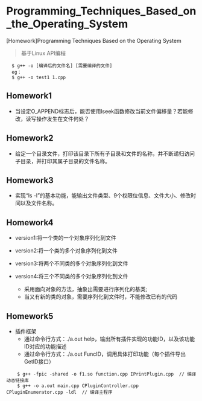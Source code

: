 # Programming_Techniques_Based_on_the_Operating_System
[Homework]Programming Techniques Based on the Operating System

>基于Linux API编程

~~~
  $ g++ -o [编译后的文件名] [需要编译的文件]
  eg：
  $ g++ -o test1 1.cpp
~~~

## Homework1
- 当设定O_APPEND标志后，能否使用lseek函数修改当前文件偏移量？若能修改，读写操作发生在文件何处？

## Homework2
- 给定一个目录文件，打印该目录下所有子目录和文件的名称，并不断递归访问子目录，并打印其属子目录的文件名称。

## Homework3
- 实现“ls -l”的基本功能，能输出文件类型、9个权限位信息、文件大小、修改时间以及文件名称。

## Homework4
- version1:将一个类的一个对象序列化到文件

- version2:将一个类的多个对象序列化到文件

- version3:将两个不同类的多个对象序列化到文件

- version4:将三个不同类的多个对象序列化到文件
	- 采用面向对象的方法，抽象出需要进行序列化的基类;
	- 当又有新的类的对象，需要序列化到文件时，不能修改已有的代码

## Homework5
- 插件框架 
	- 通过命令行方式：./a.out help，输出所有插件实现的功能ID，以及该功能ID对应的功能描述
	- 通过命令行方式：./a.out FuncID，调用具体打印功能（每个插件导出GetID接口）

~~~
	$ g++ -fpic -shared -o f1.so function.cpp IPrintPlugin.cpp  // 编译动态链接库
	$ g++ -o a.out main.cpp CPluginController.cpp CPluginEnumerator.cpp -ldl  // 编译主程序
~~~

